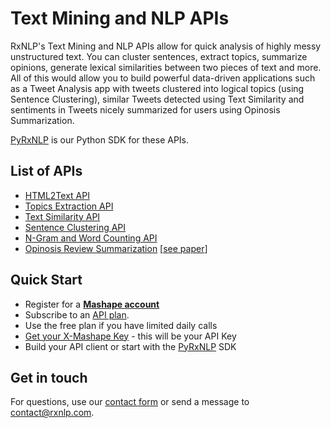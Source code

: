 
# Text Mining and NLP APIs

RxNLP's Text Mining and NLP APIs allow for quick analysis of highly messy unstructured text. You can cluster sentences, extract topics, summarize opinions, generate lexical similarities between two pieces of text and more. All of this would allow you to build powerful data-driven applications such as a Tweet Analysis app with tweets clustered into logical topics (using Sentence Clustering), similar Tweets detected using Text Similarity and sentiments in Tweets nicely summarized for users using Opinosis Summarization. 

[PyRxNLP](https://github.com/RxNLP/pyrxnlp) is our Python SDK for these APIs. 

## List of APIs
- [HTML2Text API](http://www.rxnlp.com/api-reference/html2text-api/)
- [Topics Extraction API](http://www.rxnlp.com/api-reference/topics-and-themes-api-reference/)
- [Text Similarity API](http://www.rxnlp.com/api-reference/text-similarity-api-reference/)
- [Sentence Clustering API](http://www.rxnlp.com/sentence-clustering-api/)
- [N-Gram and Word Counting API](http://www.rxnlp.com/api-reference/n-gram-and-word-counter-api-reference/)
- [Opinosis Review Summarization](https://market.mashape.com/RxNLP/text-mining-and-nlp#opinosis-summaries) [[see paper](http://kavita-ganesan.com/opinosis/#.WpZEXujwY2w)]


## Quick Start
- Register for a <b>[Mashape account](http://www.mashape.com)</b> 
- Subscribe to an [API plan](https://market.mashape.com/rxnlp/text-mining-and-nlp/pricing). 
- Use the free plan if you have limited daily calls
- [Get your X-Mashape Key](http://www.rxnlp.com/api-key/#xmashape) - this will be your API Key
- Build your API client or start with the [PyRxNLP](https://github.com/RxNLP/pyrxnlp) SDK

## Get in touch

For questions, use our [contact form](http://www.rxnlp.com/contact/) or send a message to contact@rxnlp.com.  



